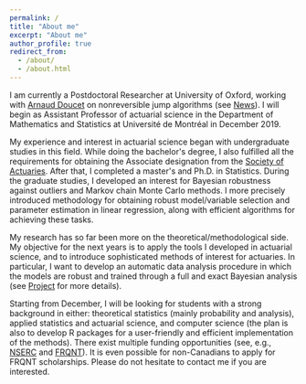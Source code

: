 ```yaml
---
permalink: /
title: "About me"
excerpt: "About me"
author_profile: true
redirect_from: 
  - /about/
  - /about.html
---
```


I am currently a Postdoctoral Researcher at University of Oxford, working with [Arnaud Doucet](http://www.stats.ox.ac.uk/~doucet/) on nonreversible jump algorithms (see [News](https://philippegagnonphd.github.io/webpage/talks/)). I will begin as Assistant Professor of actuarial science in the Department of Mathematics and Statistics at Université de Montréal in December 2019.

My experience and interest in actuarial science began with undergraduate studies in this field. While doing the bachelor's degree, I also fulfilled all the requirements for obtaining the Associate designation from the [Society of Actuaries](https://www.soa.org). After that, I completed a master's and Ph.D. in Statistics. During the graduate studies, I developed an interest for Bayesian robustness against outliers and Markov chain Monte Carlo methods. I more precisely introduced methodology for obtaining robust model/variable selection and parameter estimation in linear regression, along with efficient algorithms for achieving these tasks. 

My research has so far been more on the theoretical/methodological side. My objective for the next years is to apply the tools I developed in actuarial science, and to introduce sophisticated methods of interest for actuaries. In particular, I want to develop an automatic data analysis procedure in which the models are robust and trained through a full and exact Bayesian analysis (see [Project](https://philippegagnonphd.github.io/webpage/cv/) for more details).  

Starting from December, I will be looking for students with a strong background in either: theoretical statistics (mainly probability and analysis), applied statistics and actuarial science, and computer science (the plan is also to develop R packages for a user-friendly and efficient implementation of the methods). There exist multiple funding opportunities (see, e.g., [NSERC](http://www.nserc-crsng.gc.ca/) and [FRQNT](http://www.frqnt.gouv.qc.ca/en/accueil)). It is even possible for non-Canadians to apply for FRQNT scholarships. Please do not hesitate to contact me if you are interested. 


